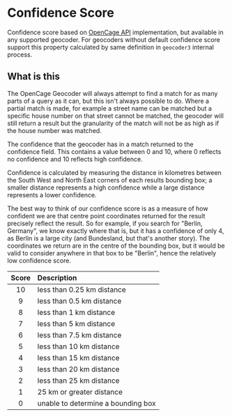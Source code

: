 # Confidence Score

Confidence score based on [OpenCage API](https://opencagedata.com/api#confidence)
implementation, but available in any supported geocoder. For geocoders without default
confidence score support this property calculated by same definition in `geocoder3`
internal process.

## What is this

The OpenCage Geocoder will always attempt to find a match for as many parts of a query
as it can, but this isn't always possible to do. Where a partial match is made, for
example a street name can be matched but a specific house number on that street cannot
be matched, the geocoder will still return a result but the granularity of the match
will not be as high as if the house number was matched.

The confidence that the geocoder has in a match returned to the confidence field. This
contains a value between 0 and 10, where 0 reflects no confidence and 10 reflects high
confidence.

Confidence is calculated by measuring the distance in kilometres between the South West
and North East corners of each results bounding box; a smaller distance represents a
high confidence while a large distance represents a lower confidence.

The best way to think of our confidence score is as a measure of how confident we
are that centre point coordinates returned for the result precisely reflect the
result. So for example, if you search for "Berlin, Germany", we know exactly where
that is, but it has a confidence of only 4, as Berlin is a large city (and
Bundesland, but that's another story). The coordinates we return are in the centre
of the bounding box, but it would be valid to consider anywhere in that box to be
"Berlin", hence the relatively low confidence score.

|Score |       Description          |
|:----:|:---------------------------|
| 10   | less than 0.25 km distance |
| 9    | less than 0.5 km distance  |
| 8    | less than 1 km distance    |
| 7    | less than 5 km distance    |
| 6    | less than 7.5 km distance  |
| 5    | less than 10 km distance   |
| 4    | less than 15 km distance   |
| 3    | less than 20 km distance   |
| 2    | less than 25 km distance   |
| 1    | 25 km or greater distance  |
| 0    | unable to determine a bounding box|
